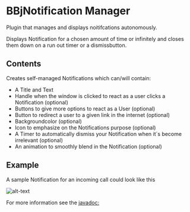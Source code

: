 # BBjNotification Manager

Plugin that manages and displays noitifcations autonomously.


Displays Notification for a chosen amount of time or infinitely and closes them down on a run out timer or a dismissbutton.



## Contents
Creates self-managed Notifications which can/will contain:
- A Title and Text 
- Handle when the window is clicked to react as a user clicks a Notification (optional)
- Buttons to give more options to react as a User  (optional)
- Button to redirect a user to a given link in the internet  (optional)
- Backgroundcolor  (optional)
- Icon to emphasize on the Notifications purpose (optional)
- A Timer to automatically dismiss your Notification when it´s become irrelevant (optional)
- An animation to smoothly blend in the Notification (optional)

## Example
A sample Notification for an incoming call could look like this



![alt-text](https://raw.githubusercontent.com/BBj-Plugins/BBjNotificationManager/master/docs/screenshots/Bildschirmfoto%202019-02-18%20um%2012.36.52.png)


For more information see the [javadoc:](https://bbj-plugins.github.io/BBjNotificationManager/javadoc/)




